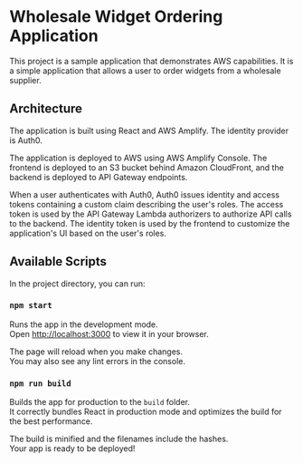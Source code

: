 # Wholesale Widget Ordering Application

This project is a sample application that demonstrates AWS capabilities. It is a simple application that allows a user to order widgets from a wholesale supplier.

## Architecture

The application is built using React and AWS Amplify. The identity provider is Auth0.

The application is deployed to AWS using AWS Amplify Console. The frontend is deployed to an S3 bucket behind Amazon CloudFront, and the backend is deployed to API Gateway endpoints.

When a user authenticates with Auth0, Auth0 issues identity and access tokens containing a custom claim describing the user's roles. The access token is used by the API Gateway Lambda authorizers to authorize API calls to the backend. The identity token is used by the frontend to customize the application's UI based on the user's roles.

## Available Scripts

In the project directory, you can run:

### `npm start`

Runs the app in the development mode.\
Open [http://localhost:3000](http://localhost:3000) to view it in your browser.

The page will reload when you make changes.\
You may also see any lint errors in the console.

### `npm run build`

Builds the app for production to the `build` folder.\
It correctly bundles React in production mode and optimizes the build for the best performance.

The build is minified and the filenames include the hashes.\
Your app is ready to be deployed!
